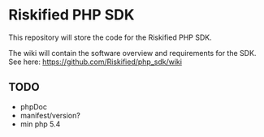 Riskified PHP SDK
=================

This repository will store the code for the Riskified PHP SDK.

The wiki will contain the software overview and requirements for the SDK. See here: https://github.com/Riskified/php_sdk/wiki 


TODO
----
- phpDoc
- manifest/version?
- min php 5.4